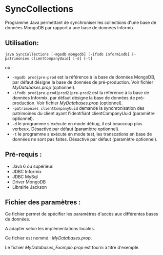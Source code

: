 # SyncCollections
Programme Java permettant de synchroniser les collections d'une base de données MongoDB par rapport à une base de données Informix

## Utilisation:
```
java SyncCollections [-mgodb mongodb] [-ifxdb informixdb] [-patrimonies clientCompanyUuid] [-d] [-t] 
```
où :
* ```-mgodb prod|pre-prod``` est la référence à la base de données MongoDB, par défaut désigne la base de données de pré-production. Voir fichier *MyDatabases.prop* (optionnel).
* ```-ifxdb prod|pre-prod|prod2|pre-prod2``` est la référence à la base de données Informix, par défaut désigne la base de données de pré-production. Voir fichier *MyDatabases.prop* (optionnel).
* ```-patrimonies clientCompanyUuid``` demande la synchronisation des patrimoines du client ayant l'identifiant clientCompanyUuid (paramètre optionnel).
* ```-d``` le programme s'exécute en mode débug, il est beaucoup plus verbeux. Désactivé par défaut (paramètre optionnel).
* ```-t``` le programme s'exécute en mode test, les transcations en base de données ne sont pas faites. Désactivé par défaut (paramètre optionnel).

## Pré-requis :
- Java 6 ou supérieur.
- JDBC Informix
- JDBC MySql
- Driver MongoDB
- Librairie Jackson

## Fichier des paramètres : 

Ce fichier permet de spécifier les paramètres d'accès aux différentes bases de données.

A adapter selon les implémentations locales.

Ce fichier est nommé : *MyDatabases.prop*.

Le fichier *MyDatabases_Example.prop* est fourni à titre d'exemple.
